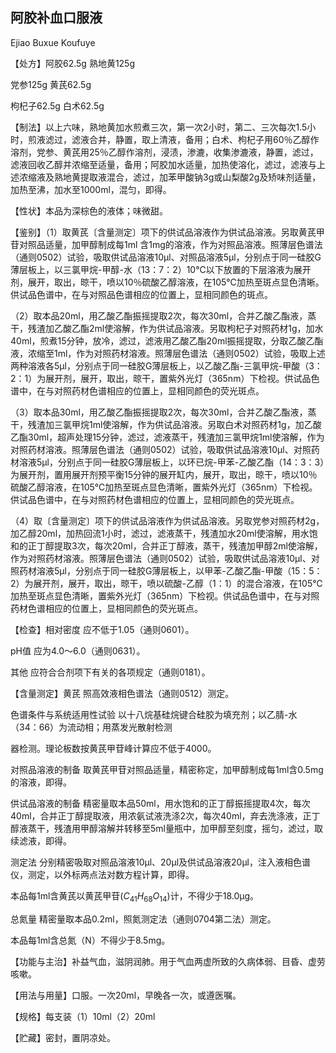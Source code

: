 ## 阿胶补血口服液

Ejiao Buxue Koufuye

【处方】阿胶62.5g 熟地黄125g

党参125g 黄芪62.5g

枸杞子62.5g 白术62.5g

【制法】以上六味，熟地黄加水煎煮三次，第一次2小时，第二、三次每次1.5小时，煎液滤过，滤液合并，静置，取上清液，备用；白术、枸杞子用60％乙醇作溶剂，党参、黄芪用25％乙醇作溶剂，浸渍，渗漉，收集渗漉液，静置，滤过，滤液回收乙醇并浓缩至适量，备用；阿胶加水适量，加热使溶化，滤过，滤液与上述浓缩液及熟地黄提取液混合，滤过，加苯甲酸钠3g或山梨酸2g及矫味剂适量，加热至沸，加水至1000ml，混匀，即得。

【性状】本品为深棕色的液体；味微甜。

【鉴别】（1）取黄芪〔含量测定〕项下的供试品溶液作为供试品溶液。另取黄芪甲苷对照品适量，加甲醇制成每1ml 含1mg的溶液，作为对照品溶液。照薄层色谱法（通则0502）试验，吸取供试品溶液10μl、对照品溶液5μl，分别点于同一硅胶G薄层板上，以三氯甲烷-甲醇-水（13：7：2）10℃以下放置的下层溶液为展开剂，展开，取出，晾干，喷以10％硫酸乙醇溶液，在105℃加热至斑点显色清晰。供试品色谱中，在与对照品色谱相应的位置上，显相同颜色的斑点。

（2）取本品20ml，用乙酸乙酯振摇提取2次，每次30ml，合并乙酸乙酯液，蒸干，残渣加乙酸乙酯2ml使溶解，作为供试品溶液。另取枸杞子对照药材1g，加水40ml，煎煮15分钟，放冷，滤过，滤液用乙酸乙酯20ml振摇提取，分取乙酸乙酯液，浓缩至1ml，作为对照药材溶液。照薄层色谱法（通则0502）试验，吸取上述两种溶液各5μl，分别点于同一硅胶G薄层板上，以乙酸乙酯-三氯甲烷-甲酸（3：2：1）为展开剂，展开，取出，晾干，置紫外光灯（365nm）下检视。供试品色谱中，在与对照药材色谱相应的位置上，显相同颜色的荧光斑点。

（3）取本品30ml，用乙酸乙酯振摇提取2次，每次30ml，合并乙酸乙酯液，蒸干，残渣加三氯甲烷1ml使溶解，作为供试品溶液。另取白术对照药材1g，加乙酸乙酯30ml，超声处理15分钟，滤过，滤液蒸干，残渣加三氯甲烷1ml使溶解，作为对照药材溶液。照薄层色谱法（通则0502）试验，吸取供试品溶液10μl、对照药材溶液5μl，分别点于同一硅胶G薄层板上，以环已烷-甲苯-乙酸乙酯（14：3：3）为展开剂，置用展开剂预平衡15分钟的展开缸内，展开，取出，晾干，喷以10％硫酸乙醇溶液，在105℃加热至斑点显色清晰，置紫外光灯（365nm）下检视。供试品色谱中，在与对照药材色谱相应的位置上，显相同颜色的荧光斑点。

（4）取〔含量测定〕项下的供试品溶液作为供试品溶液。另取党参对照药材2g，加乙醇20ml，加热回流1小时，滤过，滤液蒸干，残渣加水20ml使溶解，用水饱和的正丁醇提取3次，每次20ml，合并正丁醇液，蒸干，残渣加甲醇2ml使溶解，作为对照药材溶液。照薄层色谱法（通则0502）试验，吸取供试品溶液10μl、对照药材溶液5μl，分别点于同一硅胶G薄层板上，以甲苯-乙酸乙酯-甲酸（15：5：2）为展开剂，展开，取出，晾干，喷以硫酸-乙醇（1：1）的混合溶液，在105℃加热至斑点显色清晰，置紫外光灯（365nm）下检视。供试品色谱中，在与对照药材色谱相应的位置上，显相同颜色的荧光斑点。

【检查】相对密度 应不低于1.05（通则0601）。

pH值 应为4.0～6.0（通则0631）。

其他 应符合合剂项下有关的各项规定（通则0181）。

【含量测定】黄芪 照高效液相色谱法（通则0512）测定。

色谱条件与系统适用性试验 以十八烷基硅烷键合硅胶为填充剂；以乙腈-水（34：66）为流动相；用蒸发光散射检测

器检测。理论板数按黄芪甲苷峰计算应不低于4000。

对照品溶液的制备 取黄芪甲苷对照品适量，精密称定，加甲醇制成每1ml含0.5mg的溶液，即得。

供试品溶液的制备 精密量取本品50ml，用水饱和的正丁醇振摇提取4次，每次40ml，合并正丁醇提取液，用浓氨试液洗涤2次，每次40ml，弃去洗涤液，正丁醇液蒸干，残渣用甲醇溶解并转移至5ml量瓶中，加甲醇至刻度，摇匀，滤过，取续滤液，即得。

测定法 分别精密吸取对照品溶液10μl、20μl及供试品溶液20μl，注入液相色谱仪，测定，以外标两点法对数方程计算，即得。

本品每1ml含黄芪以黄芪甲苷$( C _ { 4 1 } H _ { 6 8 } O _ { 1 4 } )$计，不得少于18.0μg。

总氮量 精密量取本品0.2ml，照氮测定法（通则0704第二法）测定。

本品每1ml含总氮（N）不得少于8.5mg。

【功能与主治】补益气血，滋阴润肺。用于气血两虚所致的久病体弱、目昏、虚劳咳嗽。

【用法与用量】口服。一次20ml，早晚各一次，或遵医嘱。

【规格】每支装（1）10ml（2）20ml

【贮藏】密封，置阴凉处。